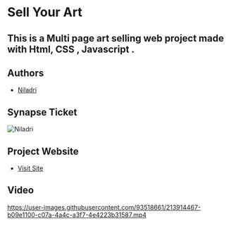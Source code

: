 # Sell Your Art

## This is a Multi page art selling web project made with Html, CSS , Javascript .



## Authors

- [Niladri](https://github.com/Niladri2003)

## Synapse Ticket


![Niladri](https://user-images.githubusercontent.com/93518661/211160231-b02889de-9456-4c94-9f62-6a73d97078e2.png)

## Project Website
- [Visit Site](https://testing-nine-eosin.vercel.app/index.html)
## Video 


https://user-images.githubusercontent.com/93518661/213914467-b09e1100-c07a-4a4c-a3f7-4e4223b31587.mp4

